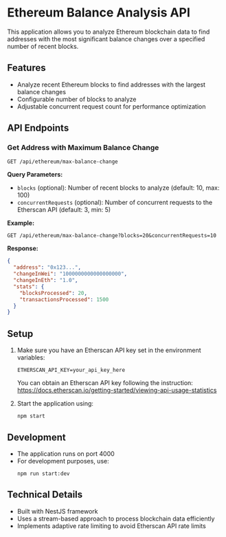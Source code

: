 # Ethereum Balance Analysis API

This application allows you to analyze Ethereum blockchain data to find addresses with the most significant balance changes over a specified number of recent blocks.

## Features

- Analyze recent Ethereum blocks to find addresses with the largest balance changes
- Configurable number of blocks to analyze
- Adjustable concurrent request count for performance optimization

## API Endpoints

### Get Address with Maximum Balance Change

```
GET /api/ethereum/max-balance-change
```

**Query Parameters:**

- `blocks` (optional): Number of recent blocks to analyze (default: 10, max: 100)
- `concurrentRequests` (optional): Number of concurrent requests to the Etherscan API (default: 3, min: 5)

**Example:**

```
GET /api/ethereum/max-balance-change?blocks=20&concurrentRequests=10
```

**Response:**

```json
{
  "address": "0x123...",
  "changeInWei": "1000000000000000000",
  "changeInEth": "1.0",
  "stats": {
    "blocksProcessed": 20,
    "transactionsProcessed": 1500
  }
}
```

## Setup

1. Make sure you have an Etherscan API key set in the environment variables:

   ```
   ETHERSCAN_API_KEY=your_api_key_here
   ```

   You can obtain an Etherscan API key following the instruction: https://docs.etherscan.io/getting-started/viewing-api-usage-statistics

2. Start the application using:
   ```
   npm start
   ```

## Development

- The application runs on port 4000
- For development purposes, use:
  ```
  npm run start:dev
  ```

## Technical Details

- Built with NestJS framework
- Uses a stream-based approach to process blockchain data efficiently
- Implements adaptive rate limiting to avoid Etherscan API rate limits
